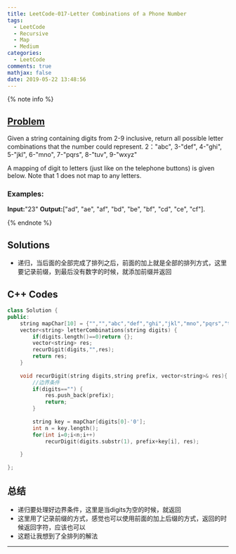 ```yaml
---
title: LeetCode-017-Letter Combinations of a Phone Number
tags:
  - LeetCode
  - Recursive
  - Map
  - Medium
categories:
  - LeetCode
comments: true
mathjax: false
date: 2019-05-22 13:48:56
---
```


<meta name="referrer" content="no-referrer" />

{% note info %}
## [Problem](https://leetcode.com/problems/letter-combinations-of-a-phone-number/)   
Given a string containing digits from 2-9 inclusive, return all possible letter combinations that the number could represent.
2："abc", 3-"def", 4-"ghi", 5-"jkl", 6-"mno", 7-"pqrs", 8-"tuv", 9-"wxyz"

A mapping of digit to letters (just like on the telephone buttons) is given below. Note that 1 does not map to any letters.

### Examples:
**Input:**"23"
**Output:**["ad", "ae", "af", "bd", "be", "bf", "cd", "ce", "cf"].

{% endnote %}
<!--more-->

## Solutions
- 递归，当后面的全部完成了排列之后，前面的加上就是全部的排列方式，这里要记录前缀，到最后没有数字的时候，就添加前缀并返回


## C++ Codes

```C++
class Solution {
public:        
    string mapChar[10] = {"","","abc","def","ghi","jkl","mno","pqrs","tuv","wxyz"};
    vector<string> letterCombinations(string digits) {
        if(digits.length()==0)return {};
        vector<string> res;
        recurDigit(digits,"",res);
        return res;
    }
    
    void recurDigit(string digits,string prefix, vector<string>& res){
        //边界条件
        if(digits=="") {
            res.push_back(prefix);
            return;
        }
        
        string key = mapChar[digits[0]-'0'];
        int n = key.length();
        for(int i=0;i<n;i++)
            recurDigit(digits.substr(1), prefix+key[i], res);
        
    }
    
};
```

## 总结
- 递归要处理好边界条件，这里是当digits为空的时候，就返回
- 这里用了记录前缀的方式，感觉也可以使用前面的加上后缀的方式，返回的时候返回字符，应该也可以
- 这题让我想到了全排列的解法


------
